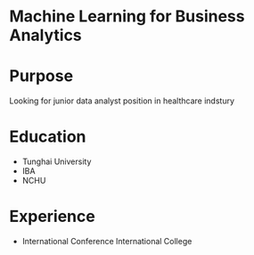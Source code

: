 # Machine Learning for Business Analytics

# Purpose

Looking for junior data analyst position in healthcare indstury

# Education

- Tunghai University
 - IBA
- NCHU


# Experience

- International Conference International College

